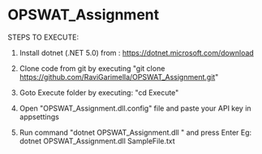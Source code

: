 # OPSWAT_Assignment

STEPS TO EXECUTE:

1. Install dotnet (.NET 5.0) from : https://dotnet.microsoft.com/download

2. Clone code from git  by executing "git clone https://github.com/RaviGarimella/OPSWAT_Assignment.git"

3. Goto Execute folder by executing: "cd Execute"

4. Open "OPSWAT_Assignment.dll.config" file and paste your API key in appsettings

5. Run command "dotnet OPSWAT_Assignment.dll <filename>" and press Enter
   Eg: dotnet OPSWAT_Assignment.dll SampleFile.txt
